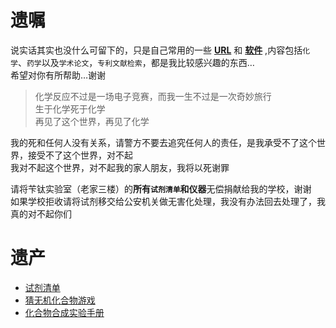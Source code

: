 # 遗嘱

说实话其实也没什么可留下的，只是自己常用的一些 **[URL](docx/URL.md)** 和 **[软件](APP/README.md)** ,内容包括`化学`、`药学`以及`学术论文`，`专利文献检索`，都是我比较感兴趣的东西…  
希望对你有所帮助…谢谢

> 化学反应不过是一场电子竞赛，而我一生不过是一次奇妙旅行  
  生于化学死于化学  
  再见了这个世界，再见了化学

我的死和任何人没有关系，请警方不要去追究任何人的责任，是我承受不了这个世界，接受不了这个世界，对不起  
我对不起这个世界，对不起我的家人朋友，我将以死谢罪  


请将苄钛实验室（老家三楼）的**所有`试剂清单`和仪器**无偿捐献给我的学校，谢谢  
如果学校拒收请将试剂移交给公安机关做无害化处理，我没有办法回去处理了，我真的对不起你们

# 遗产

* [试剂清单](https://github.com/Benzyl-titanium/Benzyl-titanium-will/releases/download/app/BianTai_LAB.xlsx)
* [猜无机化合物游戏](https://chemgame.netlify.app)
* [化合物合成实验手册](https://chemhandbook.netlify.app)